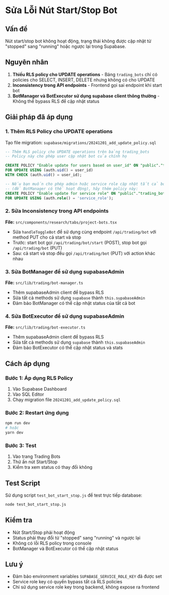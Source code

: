 # Sửa Lỗi Nút Start/Stop Bot

## Vấn đề
Nút start/stop bot không hoạt động, trạng thái không được cập nhật từ "stopped" sang "running" hoặc ngược lại trong Supabase.

## Nguyên nhân
1. **Thiếu RLS policy cho UPDATE operations** - Bảng `trading_bots` chỉ có policies cho SELECT, INSERT, DELETE nhưng không có cho UPDATE
2. **Inconsistency trong API endpoints** - Frontend gọi sai endpoint khi start bot
3. **BotManager và BotExecutor sử dụng supabase client thông thường** - Không thể bypass RLS để cập nhật status

## Giải pháp đã áp dụng

### 1. Thêm RLS Policy cho UPDATE operations
Tạo file migration: `supabase/migrations/20241201_add_update_policy.sql`
```sql
-- Thêm RLS policy cho UPDATE operations trên bảng trading_bots
-- Policy này cho phép user cập nhật bot của chính họ

CREATE POLICY "Enable update for users based on user_id" ON "public"."trading_bots"
FOR UPDATE USING (auth.uid() = user_id)
WITH CHECK (auth.uid() = user_id);

-- Nếu bạn muốn cho phép admin hoặc service role cập nhật tất cả bot
-- (để BotManager có thể hoạt động), hãy thêm policy này:
CREATE POLICY "Enable update for service role" ON "public"."trading_bots"
FOR UPDATE USING (auth.role() = 'service_role');
```

### 2. Sửa Inconsistency trong API endpoints
**File:** `src/components/research/tabs/project-bots.tsx`
- Sửa `handleToggleBot` để sử dụng cùng endpoint `/api/trading/bot` với method PUT cho cả start và stop
- Trước: start bot gọi `/api/trading/bot/start` (POST), stop bot gọi `/api/trading/bot` (PUT)
- Sau: cả start và stop đều gọi `/api/trading/bot` (PUT) với action khác nhau

### 3. Sửa BotManager để sử dụng supabaseAdmin
**File:** `src/lib/trading/bot-manager.ts`
- Thêm supabaseAdmin client để bypass RLS
- Sửa tất cả methods sử dụng `supabase` thành `this.supabaseAdmin`
- Đảm bảo BotManager có thể cập nhật status của tất cả bot

### 4. Sửa BotExecutor để sử dụng supabaseAdmin
**File:** `src/lib/trading/bot-executor.ts`
- Thêm supabaseAdmin client để bypass RLS
- Sửa tất cả methods sử dụng `supabase` thành `this.supabaseAdmin`
- Đảm bảo BotExecutor có thể cập nhật status và stats

## Cách áp dụng

### Bước 1: Áp dụng RLS Policy
1. Vào Supabase Dashboard
2. Vào SQL Editor
3. Chạy migration file `20241201_add_update_policy.sql`

### Bước 2: Restart ứng dụng
```bash
npm run dev
# hoặc
yarn dev
```

### Bước 3: Test
1. Vào trang Trading Bots
2. Thử ấn nút Start/Stop
3. Kiểm tra xem status có thay đổi không

## Test Script
Sử dụng script `test_bot_start_stop.js` để test trực tiếp database:
```bash
node test_bot_start_stop.js
```

## Kiểm tra
- Nút Start/Stop phải hoạt động
- Status phải thay đổi từ "stopped" sang "running" và ngược lại
- Không có lỗi RLS policy trong console
- BotManager và BotExecutor có thể cập nhật status

## Lưu ý
- Đảm bảo environment variables `SUPABASE_SERVICE_ROLE_KEY` đã được set
- Service role key có quyền bypass tất cả RLS policies
- Chỉ sử dụng service role key trong backend, không expose ra frontend


